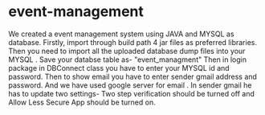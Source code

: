 # event-management
We created a event management system using JAVA and MYSQL as database. 
Firstly, import through build path 4 jar files as preferred libraries.
Then you need to import all the uploaded database dump files into your MYSQL .
Save your databse table as- "event_managment"
Then in login package in DBConnect class you have to enter your MYSQL id and password.
Then to show email you have to enter sender gmail address and password. 
And we have used google server for email .
In sender gmail he has to update two settings- Two step verification should be turned off and Allow Less Secure App should be turned on. 
